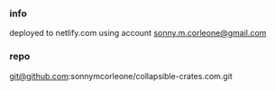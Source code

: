 ### info
deployed to netlify.com
using account sonny.m.corleone@gmail.com


### repo
git@github.com:sonnymcorleone/collapsible-crates.com.git